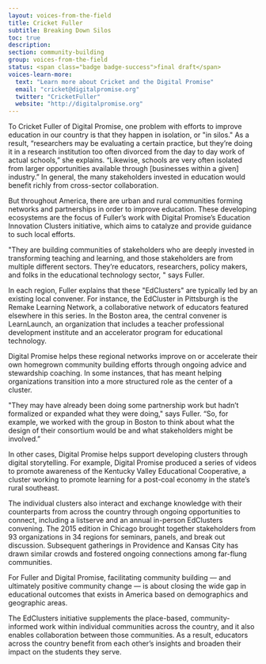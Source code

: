 ```yaml
---
layout: voices-from-the-field
title: Cricket Fuller
subtitle: Breaking Down Silos
toc: true
description:
section: community-building
group: voices-from-the-field
status: <span class="badge badge-success">final draft</span>
voices-learn-more:
  text: "Learn more about Cricket and the Digital Promise"
  email: "cricket@digitalpromise.org"
  twitter: "CricketFuller"
  website: "http://digitalpromise.org"
---
```


To Cricket Fuller of Digital Promise, one problem with efforts to improve education in our country is that they happen in isolation, or "in silos." As a result, “researchers may be evaluating a certain practice, but they’re doing it in a research institution too often divorced from the day to day work of actual schools,” she explains. “Likewise, schools are very often isolated from larger opportunities available through [businesses within a given] industry.” In general, the many stakeholders invested in education would benefit richly from cross-sector collaboration.

But throughout America, there are urban and rural communities forming networks and partnerships in order to improve education. These developing ecosystems are the focus of Fuller’s work with Digital Promise’s Education Innovation Clusters initiative, which aims to catalyze and provide guidance to such local efforts.

"They are building communities of stakeholders who are deeply invested in transforming teaching and learning, and those stakeholders are from multiple different sectors. They’re educators, researchers, policy makers, and folks in the educational technology sector, " says Fuller.

In each region, Fuller explains that these "EdClusters" are typically led by an existing local convener. For instance, the EdCluster in Pittsburgh is the Remake Learning Network, a collaborative network of educators featured elsewhere in this series. In the Boston area, the central convener is LearnLaunch, an organization that includes a teacher professional development institute and an accelerator program for educational technology.

Digital Promise helps these regional networks improve on or accelerate their own homegrown community building efforts through ongoing advice and stewardship coaching. In some instances, that has meant helping organizations transition into a more structured role as the center of a cluster.

"They may have already been doing some partnership work but hadn’t formalized or expanded what they were doing," says Fuller. “So, for example, we worked with the group in Boston to think about what the design of their consortium would be and what stakeholders might be involved.”

In other cases, Digital Promise helps support developing clusters through digital storytelling. For example, Digital Promise produced a series of videos to promote awareness of the Kentucky Valley Educational Cooperative, a cluster working to promote learning for a post-coal economy in the state’s rural southeast.

The individual clusters also interact and exchange knowledge with their counterparts from across the country through ongoing opportunities to connect, including a listserve and an annual in-person EdClusters convening. The 2015 edition in Chicago brought together stakeholders from 93 organizations in 34 regions for seminars, panels, and break out discussion. Subsequent gatherings in Providence and Kansas City has drawn similar crowds and fostered ongoing connections among far-flung communities.

For Fuller and Digital Promise, facilitating community building — and ultimately positive community change — is about closing the wide gap in educational outcomes that exists in America based on demographics and geographic areas.

The EdClusters initiative supplements the place-based, community-informed work within individual communities across the country,  and it also enables collaboration between those communities. As a result, educators across the country benefit from each other’s insights and broaden their impact on the students they serve.
